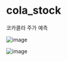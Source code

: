 # cola_stock
코카콜라 주가 예측

![image](https://user-images.githubusercontent.com/115520467/208759789-97ec3463-5070-476c-bb11-125af228b959.png)

![image](https://user-images.githubusercontent.com/115520467/208759837-a01f7afc-ae91-47b9-82a9-631f185aa6db.png)

